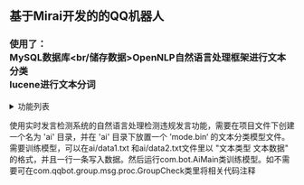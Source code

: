 ## 基于Mirai开发的的QQ机器人
### 使用了：<br/>MySQL数据库<br/储存数据>OpenNLP自然语言处理框架进行文本分类<br/>lucene进行文本分词

<details>
<summary>功能列表</summary>

**主人系统**
- 开机 （未完成）
- 关机 （未完成）
- 加积分

**群主系统**
- 添加群管
- 删除群管
- 群管列表
- 开启发言检测 （未完成）
- 关闭发言检测 （未完成）
- 开启积分系统 （未完成）
- 关闭积分系统 （未完成）
- 开启入群验证 （未完成）
- 关闭入群验证 （未完成）
- 开启入群自动审核 （未完成）
- 关闭入群自动审核 （未完成）

**群管系统**
- 踢
- 踢黑
- 禁言
- 解禁
- 撤回
- 撤回关键词
- 封印
- 解除封印
- 封印列表
- 查询消息记录
- 开启全员禁言
- 关闭全员禁言
- 禁言列表
- 全部解禁
- 清屏

**实时发言检测系统**
- 刷屏检测
- 复读检测
- 一些违规行为检测
- NLP自然语言处理检测违规发言

**积分系统**
- 签到
- 转账
- 我的积分
- 积分排行榜
- kban
- kj
- 抢劫
- 抢劫规则

**其他功能**
- 摸鱼人日历
- 说（文字转语言）
- 实时天气
- 未来天气
- 天气指数
- 日出日落
- 月升月落

</details>

使用实时发言检测系统的自然语言处理检测违规发言功能，需要在项目文件下创建一个名为 'ai' 目录，并在 'ai' 目录下放置一个 ’mode.bin‘ 的文本分类模型文件。需要训练模型，可以在ai/data1.txt 和ai/data2.txt文件里以 "文本类型 文本数据" 的格式，并且一行一条写入数据。然后运行com.bot.AiMain类训练模型。如不需要可在com.qqbot.group.msg.proc.GroupCheck类里将相关代码注释